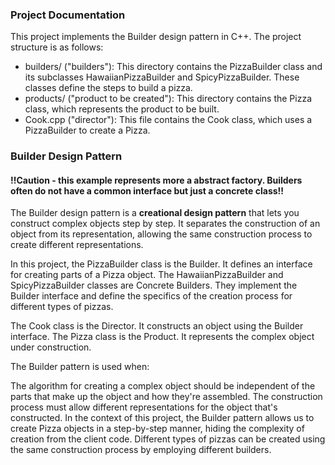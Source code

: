### Project Documentation
This project implements the Builder design pattern in C++. The project structure is as follows:

- builders/ ("builders"): This directory contains the PizzaBuilder class and its subclasses HawaiianPizzaBuilder and SpicyPizzaBuilder. These classes define the steps to build a pizza.
- products/ ("product to be created"): This directory contains the Pizza class, which represents the product to be built.
- Cook.cpp ("director"): This file contains the Cook class, which uses a PizzaBuilder to create a Pizza.

### Builder Design Pattern

#### !!Caution - this example represents more a abstract factory. Builders often do not have a common interface but just a concrete class!!
The Builder design pattern is a **creational design pattern** that lets you construct complex objects step by step. It separates the construction of an object from its representation, allowing the same construction process to create different representations.

In this project, the PizzaBuilder class is the Builder. It defines an interface for creating parts of a Pizza object. The HawaiianPizzaBuilder and SpicyPizzaBuilder classes are Concrete Builders. They implement the Builder interface and define the specifics of the creation process for different types of pizzas.

The Cook class is the Director. It constructs an object using the Builder interface. The Pizza class is the Product. It represents the complex object under construction.

The Builder pattern is used when:

The algorithm for creating a complex object should be independent of the parts that make up the object and how they're assembled.
The construction process must allow different representations for the object that's constructed.
In the context of this project, the Builder pattern allows us to create Pizza objects in a step-by-step manner, hiding the complexity of creation from the client code. Different types of pizzas can be created using the same construction process by employing different builders.